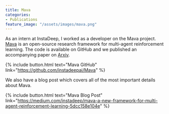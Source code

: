 ```yaml
---
title: Mava
categories:
- Publications
feature_image: "/assets/images/mava.png"
---
```


As an intern at InstaDeep, I worked as a developer on the Mava project. [Mava](https://github.com/instadeepai/Mava) is an open-source research framework for multi-agent reinforcement learning. The code is available on GitHub and we published an accompanying paper on [Arxiv](https://arxiv.org/pdf/2107.01460.pdf).

{% include button.html text="Mava GitHub" link="https://github.com/instadeepai/Mava" %}

We also have a blog post which covers all of the most important details about Mava. 

{% include button.html text="Mava Blog Post" link="https://medium.com/instadeep/mava-a-new-framework-for-multi-agent-reinforcement-learning-5dcc158e104e" %}
